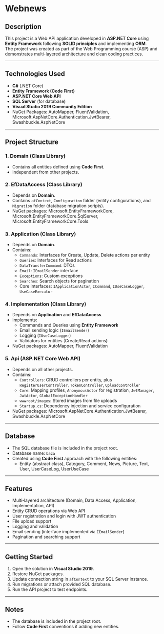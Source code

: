 # Webnews

## Description
This project is a Web API application developed in **ASP.NET Core** using **Entity Framework** following **SOLID principles** and implementing **ORM**.  
The project was created as part of the Web Programming course (ASP) and demonstrates multi-layered architecture and clean coding practices.

---

## Technologies Used
- **C#** (.NET Core)
- **Entity Framework (Code First)**
- **ASP.NET Core Web API**
- **SQL Server** (for database)
- **Visual Studio 2019 Community Edition**
- NuGet Packages: AutoMapper, FluentValidation, Microsoft.AspNetCore.Authentication.JwtBearer, Swashbuckle.AspNetCore

---

## Project Structure

### 1. Domain (Class Library)
- Contains all entities defined using **Code First**.
- Independent from other projects.

### 2. EfDataAccess (Class Library)
- Depends on **Domain**.
- Contains `afContext`, `Configuration` folder (entity configurations), and `Migration` folder (database migration scripts).
- NuGet packages: Microsoft.EntityFrameworkCore, Microsoft.EntityFrameworkCore.SqlServer, Microsoft.EntityFrameworkCore.Tools

### 3. Application (Class Library)
- Depends on **Domain**.
- Contains:
  - `Commands`: Interfaces for Create, Update, Delete actions per entity
  - `Queries`: Interfaces for Read actions
  - `DataTransferCommand`: DTOs
  - `Email`: `IEmailSender` interface
  - `Exceptions`: Custom exceptions
  - `Searches`: Search objects for pagination
  - Core interfaces: `IApplicationActor`, `ICommand`, `IUseCaseLogger`, `UseCaseExecutor`

### 4. Implementation (Class Library)
- Depends on **Application** and **EfDataAccess**.
- Implements:
  - Commands and Queries using **Entity Framework**
  - Email sending logic (`IEmailSender`)
  - Logging (`IUseCaseLogger`)
  - Validators for entities (Create/Read actions)
- NuGet packages: AutoMapper, FluentValidation

### 5. Api (ASP.NET Core Web API)
- Depends on all other projects.
- Contains:
  - `Controllers`: CRUD controllers per entity, plus `RegisterUserController`, `TokenController`, `UploadController`
  - `Core`: Mapping profiles, `AnonymousActor` for registration, `JwtManager`, `JwtActor`, `GlobalExceptionHandler`
  - `wwwroot/images`: Stored images from file uploads
  - `Startup.cs`: Dependency injection and service configuration
- NuGet packages: Microsoft.AspNetCore.Authentication.JwtBearer, Swashbuckle.AspNetCore

---

## Database
- The SQL database file is included in the project root.
- Database name: `baza`
- Created using **Code First** approach with the following entities:
  - Entity (abstract class), Category, Comment, News, Picture, Text, User, UserCaseLog, UserUseCase

---

## Features
- Multi-layered architecture (Domain, Data Access, Application, Implementation, API)
- Entity CRUD operations via Web API
- User registration and login with JWT authentication
- File upload support
- Logging and validation
- Email sending (interface implemented via `IEmailSender`)
- Pagination and searching support

---

## Getting Started
1. Open the solution in **Visual Studio 2019**.
2. Restore NuGet packages.
3. Update connection string in `afContext` to your SQL Server instance.
4. Run migrations or attach provided SQL database.
5. Run the API project to test endpoints.

---

## Notes
- The database is included in the project root.
- Follow **Code First** conventions if adding new entities.
